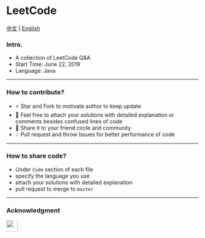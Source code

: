 # LeetCode

[中文](README_CN.md) | [English](README_EN.md)

### Intro.

- A collection of LeetCode Q&A
- Start Time: June 22, 2019
- Language: Java

---

### How to contribute?

- :star: Star and Fork to motivate author to keep update
- :hammer: Feel free to attach your solutions with detailed explanation or comments besides confused lines of code
- :tada: Share it to your friend circle and community
- :bulb: Pull request and throw Issues for better performance of code

---

### How to share code?

- Under `Code` section of each file
- specify the language you use
- attach your solutions with detailed explanation
- pull request to merge to `master`

---

### Acknowledgment

<a href="https://github.com/Mint-io">
    <img src="https://avatars1.githubusercontent.com/u/52114394?s=400&v=4" width="30px">
</a> 
